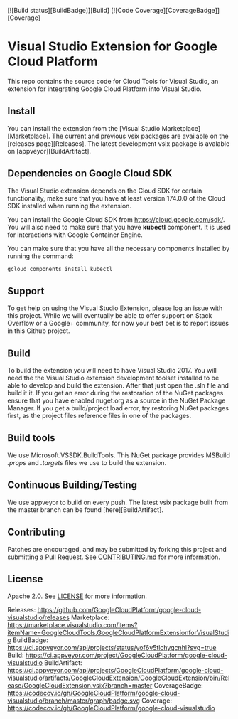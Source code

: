 [![Build status][BuildBadge]][Build]
[![Code Coverage][CoverageBadge]][Coverage]

# Visual Studio Extension for Google Cloud Platform

This repo contains the source code for Cloud Tools for  Visual Studio, an extension
for integrating Google Cloud Platform into Visual Studio.

## Install

You can install the extension from the [Visual Studio Marketplace][Marketplace].
The current and previous vsix packages are available on the [releases page][Releases].
The latest development vsix package is avalable on [appveyor][BuildArtifact].

## Dependencies on Google Cloud SDK

The Visual Studio extension depends on the Cloud SDK for certain functionality, make
sure that you have at least version 174.0.0 of the Cloud SDK installed when running the extension.

You can install the Google Cloud SDK from <https://cloud.google.com/sdk/>. You will
also need to make sure that you have **kubectl** component. It is used for interactions with Google Container Engine.

You can make sure that you have all the necessary components installed by running the command:
```bash
gcloud components install kubectl
```

## Support

To get help on using the Visual Studio Extension, please log an issue with this
project. While we will eventually be able to offer support on Stack Overflow or
a Google+ community, for now your best bet is to report issues in this Github
project.

## Build

To build the extension you will need to have Visual Studio 2017. You will need the
the Visual Studio extension development toolset installed to be able to develop and build the extension.
After that just open the .sln file and build it it. If you get an error during the
restoration of the NuGet packages ensure that you have enabled nuget.org as a source in the NuGet Package Manager.
If you get a build/project load error, try restoring NuGet packages first, as the
project files reference files in one of the packages.

## Build tools

We use Microsoft.VSSDK.BuildTools. This NuGet package provides MSBuild *.props* and
*.targets* files we use to build the extension.

## Continuous Building/Testing

We use appveyor to build on every push. The latest vsix package built from the master
branch can be found [here][BuildArtifact].

## Contributing

Patches are encouraged, and may be submitted by forking this project and
submitting a Pull Request. See [CONTRIBUTING.md](CONTRIBUTING.md) for more
information.

## License

Apache 2.0. See [LICENSE](LICENSE) for more information.

Releases: https://github.com/GoogleCloudPlatform/google-cloud-visualstudio/releases
Marketplace: https://marketplace.visualstudio.com/items?itemName=GoogleCloudTools.GoogleCloudPlatformExtensionforVisualStudio
BuildBadge: https://ci.appveyor.com/api/projects/status/yof6v5tlchyqcnhl?svg=true
Build: https://ci.appveyor.com/project/GoogleCloudPlatform/google-cloud-visualstudio
BuildArtifact: https://ci.appveyor.com/api/projects/GoogleCloudPlatform/google-cloud-visualstudio/artifacts/GoogleCloudExtension/GoogleCloudExtension/bin/Release/GoogleCloudExtension.vsix?branch=master
CoverageBadge: https://codecov.io/gh/GoogleCloudPlatform/google-cloud-visualstudio/branch/master/graph/badge.svg
Coverage: https://codecov.io/gh/GoogleCloudPlatform/google-cloud-visualstudio
